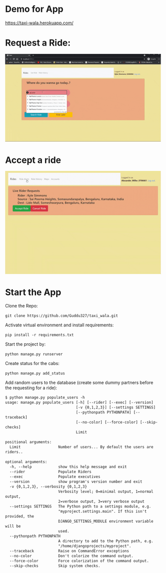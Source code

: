 # Demo for App

https://taxi-wala.herokuapp.com/

# Request a Ride:

![](rq-cpg.gif)

# Accept a ride

![](ac-cpg.gif)

# Start the App

Clone the Repo:

`git clone https://github.com/Guddu327/taxi_wala.git`

Activate virtual environment and install requirements:

`pip install -r requirements.txt`

Start the project by:

`python manage.py runserver`

Create status for the cabs:

`python manage.py add_status`

Add random users to the database (create some dummy partners before the requesting for a ride):

```
$ python manage.py populate_users -h
usage: manage.py populate_users [-h] [--rider] [--exec] [--version]
                                [-v {0,1,2,3}] [--settings SETTINGS]
                                [--pythonpath PYTHONPATH] [--traceback]
                                [--no-color] [--force-color] [--skip-checks]
                                Limit

positional arguments:
  Limit                 Number of users... By default the users are riders..

optional arguments:
  -h, --help            show this help message and exit
  --rider               Populate Riders
  --exec                Populate executives
  --version             show program's version number and exit
  -v {0,1,2,3}, --verbosity {0,1,2,3}
                        Verbosity level; 0=minimal output, 1=normal output,
                        2=verbose output, 3=very verbose output
  --settings SETTINGS   The Python path to a settings module, e.g.
                        "myproject.settings.main". If this isn't provided, the
                        DJANGO_SETTINGS_MODULE environment variable will be
                        used.
  --pythonpath PYTHONPATH
                        A directory to add to the Python path, e.g.
                        "/home/djangoprojects/myproject".
  --traceback           Raise on CommandError exceptions
  --no-color            Don't colorize the command output.
  --force-color         Force colorization of the command output.
  --skip-checks         Skip system checks.

```



